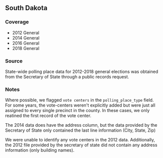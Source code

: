 ## South Dakota

### Coverage

- 2012 General
- 2014 General
- 2016 General
- 2018 General

### Source

State-wide polling place data for 2012-2018 general elections was obtained from the Secretary of State through a public records request.

### Notes

Where possible, we flagged `vote centers` in the `polling_place_type` field. For some years, the vote-centers weren't explicitly added but were just all assigned to every single precinct in the county. In these cases, we only reatined the first record of the vote center.

The 2014 data does have the address column, but the data provided by the Secretary of State only contained the last line information (City, State, Zip)

We were unable to identify any vote centers in the 2012 data. Additionally, the 2012 file provided by the secretary of state did not contain any address information (only building names).
